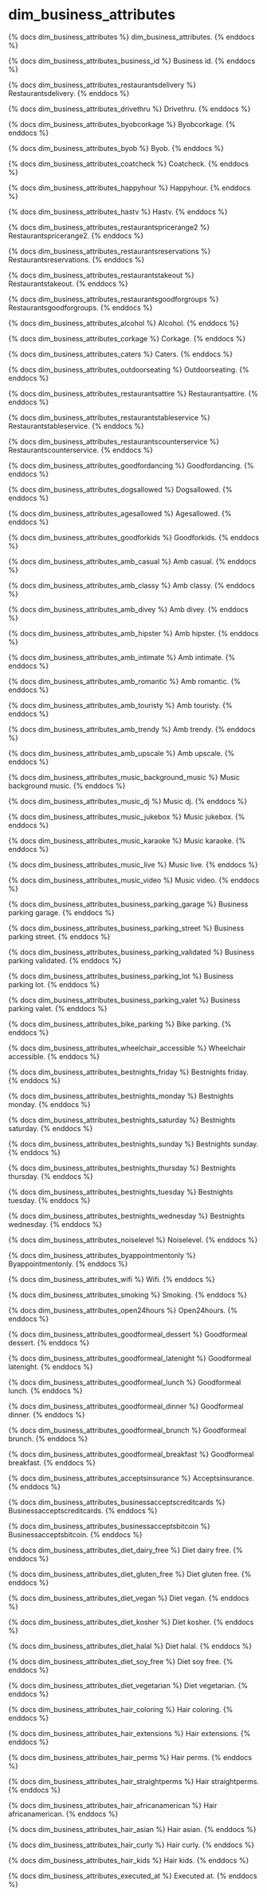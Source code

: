 # dim_business_attributes

{% docs dim_business_attributes %}
    dim_business_attributes.
{% enddocs %}

{% docs dim_business_attributes_business_id %}
    Business id.
{% enddocs %}

{% docs dim_business_attributes_restaurantsdelivery %}
    Restaurantsdelivery.
{% enddocs %}

{% docs dim_business_attributes_drivethru %}
    Drivethru.
{% enddocs %}

{% docs dim_business_attributes_byobcorkage %}
    Byobcorkage.
{% enddocs %}

{% docs dim_business_attributes_byob %}
    Byob.
{% enddocs %}

{% docs dim_business_attributes_coatcheck %}
    Coatcheck.
{% enddocs %}

{% docs dim_business_attributes_happyhour %}
    Happyhour.
{% enddocs %}

{% docs dim_business_attributes_hastv %}
    Hastv.
{% enddocs %}

{% docs dim_business_attributes_restaurantspricerange2 %}
    Restaurantspricerange2.
{% enddocs %}

{% docs dim_business_attributes_restaurantsreservations %}
    Restaurantsreservations.
{% enddocs %}

{% docs dim_business_attributes_restaurantstakeout %}
    Restaurantstakeout.
{% enddocs %}

{% docs dim_business_attributes_restaurantsgoodforgroups %}
    Restaurantsgoodforgroups.
{% enddocs %}

{% docs dim_business_attributes_alcohol %}
    Alcohol.
{% enddocs %}

{% docs dim_business_attributes_corkage %}
    Corkage.
{% enddocs %}

{% docs dim_business_attributes_caters %}
    Caters.
{% enddocs %}

{% docs dim_business_attributes_outdoorseating %}
    Outdoorseating.
{% enddocs %}

{% docs dim_business_attributes_restaurantsattire %}
    Restaurantsattire.
{% enddocs %}

{% docs dim_business_attributes_restaurantstableservice %}
    Restaurantstableservice.
{% enddocs %}

{% docs dim_business_attributes_restaurantscounterservice %}
    Restaurantscounterservice.
{% enddocs %}

{% docs dim_business_attributes_goodfordancing %}
    Goodfordancing.
{% enddocs %}

{% docs dim_business_attributes_dogsallowed %}
    Dogsallowed.
{% enddocs %}

{% docs dim_business_attributes_agesallowed %}
    Agesallowed.
{% enddocs %}

{% docs dim_business_attributes_goodforkids %}
    Goodforkids.
{% enddocs %}

{% docs dim_business_attributes_amb_casual %}
    Amb casual.
{% enddocs %}

{% docs dim_business_attributes_amb_classy %}
    Amb classy.
{% enddocs %}

{% docs dim_business_attributes_amb_divey %}
    Amb divey.
{% enddocs %}

{% docs dim_business_attributes_amb_hipster %}
    Amb hipster.
{% enddocs %}

{% docs dim_business_attributes_amb_intimate %}
    Amb intimate.
{% enddocs %}

{% docs dim_business_attributes_amb_romantic %}
    Amb romantic.
{% enddocs %}

{% docs dim_business_attributes_amb_touristy %}
    Amb touristy.
{% enddocs %}

{% docs dim_business_attributes_amb_trendy %}
    Amb trendy.
{% enddocs %}

{% docs dim_business_attributes_amb_upscale %}
    Amb upscale.
{% enddocs %}

{% docs dim_business_attributes_music_background_music %}
    Music background music.
{% enddocs %}

{% docs dim_business_attributes_music_dj %}
    Music dj.
{% enddocs %}

{% docs dim_business_attributes_music_jukebox %}
    Music jukebox.
{% enddocs %}

{% docs dim_business_attributes_music_karaoke %}
    Music karaoke.
{% enddocs %}

{% docs dim_business_attributes_music_live %}
    Music live.
{% enddocs %}

{% docs dim_business_attributes_music_video %}
    Music video.
{% enddocs %}

{% docs dim_business_attributes_business_parking_garage %}
    Business parking garage.
{% enddocs %}

{% docs dim_business_attributes_business_parking_street %}
    Business parking street.
{% enddocs %}

{% docs dim_business_attributes_business_parking_validated %}
    Business parking validated.
{% enddocs %}

{% docs dim_business_attributes_business_parking_lot %}
    Business parking lot.
{% enddocs %}

{% docs dim_business_attributes_business_parking_valet %}
    Business parking valet.
{% enddocs %}

{% docs dim_business_attributes_bike_parking %}
    Bike parking.
{% enddocs %}

{% docs dim_business_attributes_wheelchair_accessible %}
    Wheelchair accessible.
{% enddocs %}

{% docs dim_business_attributes_bestnights_friday %}
    Bestnights friday.
{% enddocs %}

{% docs dim_business_attributes_bestnights_monday %}
    Bestnights monday.
{% enddocs %}

{% docs dim_business_attributes_bestnights_saturday %}
    Bestnights saturday.
{% enddocs %}

{% docs dim_business_attributes_bestnights_sunday %}
    Bestnights sunday.
{% enddocs %}

{% docs dim_business_attributes_bestnights_thursday %}
    Bestnights thursday.
{% enddocs %}

{% docs dim_business_attributes_bestnights_tuesday %}
    Bestnights tuesday.
{% enddocs %}

{% docs dim_business_attributes_bestnights_wednesday %}
    Bestnights wednesday.
{% enddocs %}

{% docs dim_business_attributes_noiselevel %}
    Noiselevel.
{% enddocs %}

{% docs dim_business_attributes_byappointmentonly %}
    Byappointmentonly.
{% enddocs %}

{% docs dim_business_attributes_wifi %}
    Wifi.
{% enddocs %}

{% docs dim_business_attributes_smoking %}
    Smoking.
{% enddocs %}

{% docs dim_business_attributes_open24hours %}
    Open24hours.
{% enddocs %}

{% docs dim_business_attributes_goodformeal_dessert %}
    Goodformeal dessert.
{% enddocs %}

{% docs dim_business_attributes_goodformeal_latenight %}
    Goodformeal latenight.
{% enddocs %}

{% docs dim_business_attributes_goodformeal_lunch %}
    Goodformeal lunch.
{% enddocs %}

{% docs dim_business_attributes_goodformeal_dinner %}
    Goodformeal dinner.
{% enddocs %}

{% docs dim_business_attributes_goodformeal_brunch %}
    Goodformeal brunch.
{% enddocs %}

{% docs dim_business_attributes_goodformeal_breakfast %}
    Goodformeal breakfast.
{% enddocs %}

{% docs dim_business_attributes_acceptsinsurance %}
    Acceptsinsurance.
{% enddocs %}

{% docs dim_business_attributes_businessacceptscreditcards %}
    Businessacceptscreditcards.
{% enddocs %}

{% docs dim_business_attributes_businessacceptsbitcoin %}
    Businessacceptsbitcoin.
{% enddocs %}

{% docs dim_business_attributes_diet_dairy_free %}
    Diet dairy free.
{% enddocs %}

{% docs dim_business_attributes_diet_gluten_free %}
    Diet gluten free.
{% enddocs %}

{% docs dim_business_attributes_diet_vegan %}
    Diet vegan.
{% enddocs %}

{% docs dim_business_attributes_diet_kosher %}
    Diet kosher.
{% enddocs %}

{% docs dim_business_attributes_diet_halal %}
    Diet halal.
{% enddocs %}

{% docs dim_business_attributes_diet_soy_free %}
    Diet soy free.
{% enddocs %}

{% docs dim_business_attributes_diet_vegetarian %}
    Diet vegetarian.
{% enddocs %}

{% docs dim_business_attributes_hair_coloring %}
    Hair coloring.
{% enddocs %}

{% docs dim_business_attributes_hair_extensions %}
    Hair extensions.
{% enddocs %}

{% docs dim_business_attributes_hair_perms %}
    Hair perms.
{% enddocs %}

{% docs dim_business_attributes_hair_straightperms %}
    Hair straightperms.
{% enddocs %}

{% docs dim_business_attributes_hair_africanamerican %}
    Hair africanamerican.
{% enddocs %}

{% docs dim_business_attributes_hair_asian %}
    Hair asian.
{% enddocs %}

{% docs dim_business_attributes_hair_curly %}
    Hair curly.
{% enddocs %}

{% docs dim_business_attributes_hair_kids %}
    Hair kids.
{% enddocs %}

{% docs dim_business_attributes_executed_at %}
    Executed at.
{% enddocs %}
